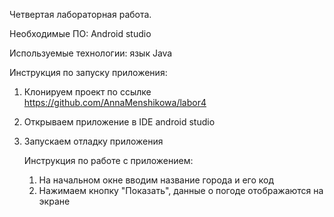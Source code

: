 Четвертая лабораторная работа.

Необходимые ПО: Android studio

Используемые технологии: язык Java

Инструкция по запуску приложения:
1. Клонируем проект по ссылке https://github.com/AnnaMenshikowa/labor4
2. Открываем приложение в IDE android studio
3. Запускаем отладку приложения
   
   Инструкция по работе с приложением:
   1. На начальном окне вводим название города и его код
   2. Нажимаем кнопку "Показать", данные о погоде отображаются на экране
